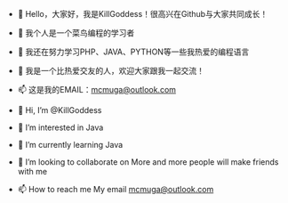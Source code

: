 - 👋 Hello，大家好，我是KillGoddess！很高兴在Github与大家共同成长！
- 👀 我个人是一个菜鸟编程的学习者
- 🌱 我还在努力学习PHP、JAVA、PYTHON等一些我热爱的编程语言
- 💞️ 我是一个比热爱交友的人，欢迎大家跟我一起交流！
- 📫 这是我的EMAIL：mcmuga@outlook.com

- 👋 Hi, I’m @KillGoddess
- 👀 I’m interested in Java
- 🌱 I’m currently learning Java
- 💞️ I’m looking to collaborate on More and more people will make friends with me
- 📫 How to reach me My email mcmuga@outlook.com
<!---
KillGoddess/KillGoddess is a ✨ special ✨ repository because its `README.md` (this file) appears on your GitHub profile.
You can click the Preview link to take a look at your changes.
--->
